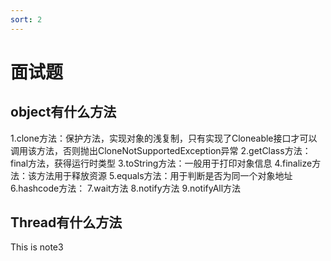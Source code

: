```yaml
---
sort: 2
---
```


# 面试题


## object有什么方法
1.clone方法：保护方法，实现对象的浅复制，只有实现了Cloneable接口才可以调用该方法，否则抛出CloneNotSupportedException异常
2.getClass方法：final方法，获得运行时类型
3.toString方法：一般用于打印对象信息
4.finalize方法：该方法用于释放资源
5.equals方法：用于判断是否为同一个对象地址
6.hashcode方法：
7.wait方法
8.notify方法
9.notifyAll方法


## Thread有什么方法
This is note3

